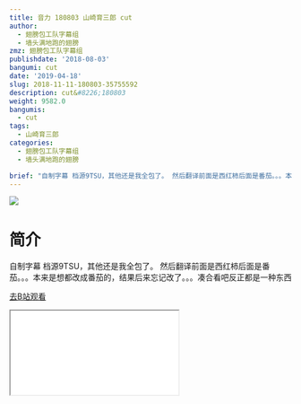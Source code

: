 ```yaml
---
title: 音力 180803 山崎育三郎 cut
author:
  - 翅膀包工队字幕组
  - 墙头满地跑的翅膀
zmz: 翅膀包工队字幕组
publishdate: '2018-08-03'
bangumi: cut
date: '2019-04-18'
slug: 2018-11-11-180803-35755592
description: cut&#8226;180803
weight: 9582.0
bangumis: 
  - cut
tags:
  - 山崎育三郎
categories:
  - 翅膀包工队字幕组
  - 墙头满地跑的翅膀

brief: "自制字幕 档源9TSU，其他还是我全包了。 然后翻译前面是西红柿后面是番茄。。。本来是想都改成番茄的，结果后来忘记改了。。。凑合看吧反正都是一种东西"
---
```

![](https://i.imgur.com/jIPaIGc.jpg)
# 简介  
自制字幕
档源9TSU，其他还是我全包了。
然后翻译前面是西红柿后面是番茄。。。本来是想都改成番茄的，结果后来忘记改了。。。凑合看吧反正都是一种东西  

[去B站观看](https://www.bilibili.com/video/av35755592/)
<div class ="resp-container"><iframe class="testiframe" src="//player.bilibili.com/player.html?aid=35755592"", scrolling="no", allowfullscreen="true" > </iframe></div> 
